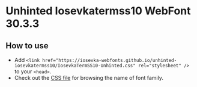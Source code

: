 # Unhinted Iosevkatermss10 WebFont 30.3.3

## How to use

- Add `<link href="https://iosevka-webfonts.github.io/unhinted-iosevkatermss10/IosevkaTermSS10-Unhinted.css" rel="stylesheet" />` to your `<head>`.
- Check out the [CSS file](./IosevkaTermSS10-Unhinted.css) for browsing the name of font family.
